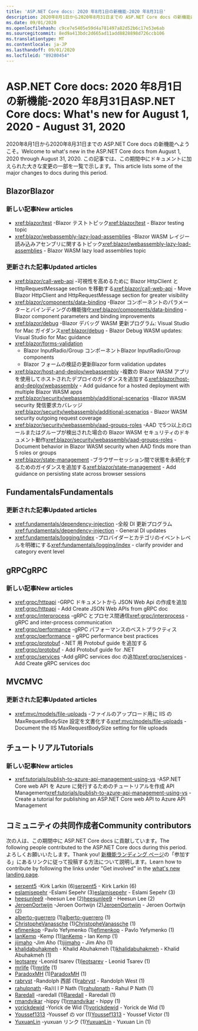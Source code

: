 ```yaml
---
title: 'ASP.NET Core docs: 2020 年8月1日の新機能-2020 年8月31日'
description: 2020年8月1日から2020年8月31日までの ASP.NET Core docs の新機能について説明します。
ms.date: 09/01/2020
ms.openlocfilehash: c9ce7e5405e59d4a781497a82d52b6c17e53e6ab
ms.sourcegitcommit: 8ed9a413bdc2d665ad11add8828898d726ccb106
ms.translationtype: MT
ms.contentlocale: ja-JP
ms.lasthandoff: 09/01/2020
ms.locfileid: "89280454"
---
```

# <a name="aspnet-core-docs-whats-new-for-august-1-2020---august-31-2020"></a><span data-ttu-id="3ad75-103">ASP.NET Core docs: 2020 年8月1日の新機能-2020 年8月31日</span><span class="sxs-lookup"><span data-stu-id="3ad75-103">ASP.NET Core docs: What's new for August 1, 2020 - August 31, 2020</span></span>

<span data-ttu-id="3ad75-104">2020年8月1日から2020年8月31日までの ASP.NET Core docs の新機能へようこそ。</span><span class="sxs-lookup"><span data-stu-id="3ad75-104">Welcome to what's new in the ASP.NET Core docs from August 1, 2020 through August 31, 2020.</span></span> <span data-ttu-id="3ad75-105">この記事では、この期間中にドキュメントに加えられた大きな変更の一部を一覧で示します。</span><span class="sxs-lookup"><span data-stu-id="3ad75-105">This article lists some of the major changes to docs during this period.</span></span>

## <a name="blazor"></a><span data-ttu-id="3ad75-106">Blazor</span><span class="sxs-lookup"><span data-stu-id="3ad75-106">Blazor</span></span>

### <a name="new-articles"></a><span data-ttu-id="3ad75-107">新しい記事</span><span class="sxs-lookup"><span data-stu-id="3ad75-107">New articles</span></span>

- <span data-ttu-id="3ad75-108"><xref:blazor/test> -Blazor テストトピック</span><span class="sxs-lookup"><span data-stu-id="3ad75-108"><xref:blazor/test> - Blazor testing topic</span></span>
- <span data-ttu-id="3ad75-109"><xref:blazor/webassembly-lazy-load-assemblies> -Blazor WASM レイジー読み込みアセンブリに関するトピック</span><span class="sxs-lookup"><span data-stu-id="3ad75-109"><xref:blazor/webassembly-lazy-load-assemblies> - Blazor WASM lazy load assemblies topic</span></span>

### <a name="updated-articles"></a><span data-ttu-id="3ad75-110">更新された記事</span><span class="sxs-lookup"><span data-stu-id="3ad75-110">Updated articles</span></span>

- <span data-ttu-id="3ad75-111"><xref:blazor/call-web-api> -可視性を高めるために Blazor HttpClient と HttpRequestMessage section を移動する</span><span class="sxs-lookup"><span data-stu-id="3ad75-111"><xref:blazor/call-web-api> - Move Blazor HttpClient and HttpRequestMessage section for greater visibility</span></span>
- <span data-ttu-id="3ad75-112"><xref:blazor/components/data-binding> -Blazor コンポーネントのパラメーターとバインディングの機能強化</span><span class="sxs-lookup"><span data-stu-id="3ad75-112"><xref:blazor/components/data-binding> - Blazor component parameters and binding improvements</span></span>
- <span data-ttu-id="3ad75-113"><xref:blazor/debug> -Blazor デバッグ WASM 更新プログラム: Visual Studio for Mac ガイダンス</span><span class="sxs-lookup"><span data-stu-id="3ad75-113"><xref:blazor/debug> - Blazor Debug WASM updates: Visual Studio for Mac guidance</span></span>
- <xref:blazor/forms-validation>
  - <span data-ttu-id="3ad75-114">Blazor InputRadio/Group コンポーネント</span><span class="sxs-lookup"><span data-stu-id="3ad75-114">Blazor InputRadio/Group components</span></span>
  - <span data-ttu-id="3ad75-115">Blazor フォームの検証の更新</span><span class="sxs-lookup"><span data-stu-id="3ad75-115">Blazor form validation updates</span></span>
- <span data-ttu-id="3ad75-116"><xref:blazor/host-and-deploy/webassembly> -複数の Blazor WASM アプリを使用してホストされたデプロイのガイダンスを追加する</span><span class="sxs-lookup"><span data-stu-id="3ad75-116"><xref:blazor/host-and-deploy/webassembly> - Add guidance for a hosted deployment with multiple Blazor WASM apps</span></span>
- <span data-ttu-id="3ad75-117"><xref:blazor/security/webassembly/additional-scenarios> -Blazor WASM security 発信要求カバレッジ</span><span class="sxs-lookup"><span data-stu-id="3ad75-117"><xref:blazor/security/webassembly/additional-scenarios> - Blazor WASM security outgoing request coverage</span></span>
- <span data-ttu-id="3ad75-118"><xref:blazor/security/webassembly/aad-groups-roles> -AAD で5つ以上のロールまたはグループが検出された場合の Blazor WASM セキュリティのドキュメント動作</span><span class="sxs-lookup"><span data-stu-id="3ad75-118"><xref:blazor/security/webassembly/aad-groups-roles> - Document behavior in Blazor WASM security when AAD finds more than 5 roles or groups</span></span>
- <span data-ttu-id="3ad75-119"><xref:blazor/state-management> -ブラウザーセッション間で状態を永続化するためのガイダンスを追加する</span><span class="sxs-lookup"><span data-stu-id="3ad75-119"><xref:blazor/state-management> - Add guidance on persisting state across browser sessions</span></span>

## <a name="fundamentals"></a><span data-ttu-id="3ad75-120">Fundamentals</span><span class="sxs-lookup"><span data-stu-id="3ad75-120">Fundamentals</span></span>

### <a name="updated-articles"></a><span data-ttu-id="3ad75-121">更新された記事</span><span class="sxs-lookup"><span data-stu-id="3ad75-121">Updated articles</span></span>

- <span data-ttu-id="3ad75-122"><xref:fundamentals/dependency-injection> -全般 DI 更新プログラム</span><span class="sxs-lookup"><span data-stu-id="3ad75-122"><xref:fundamentals/dependency-injection> - General DI updates</span></span>
- <span data-ttu-id="3ad75-123"><xref:fundamentals/logging/index> -プロバイダーとカテゴリのイベントレベルを明確にする</span><span class="sxs-lookup"><span data-stu-id="3ad75-123"><xref:fundamentals/logging/index> - clarify provider and category event level</span></span>

## <a name="grpc"></a><span data-ttu-id="3ad75-124">gRPC</span><span class="sxs-lookup"><span data-stu-id="3ad75-124">gRPC</span></span>

### <a name="new-articles"></a><span data-ttu-id="3ad75-125">新しい記事</span><span class="sxs-lookup"><span data-stu-id="3ad75-125">New articles</span></span>

- <span data-ttu-id="3ad75-126"><xref:grpc/httpapi> -GRPC ドキュメントから JSON Web Api の作成を追加</span><span class="sxs-lookup"><span data-stu-id="3ad75-126"><xref:grpc/httpapi> - Add Create JSON Web APIs from gRPC doc</span></span>
- <span data-ttu-id="3ad75-127"><xref:grpc/interprocess> -gRPC とプロセス間通信</span><span class="sxs-lookup"><span data-stu-id="3ad75-127"><xref:grpc/interprocess> - gRPC and inter-process communication</span></span>
- <span data-ttu-id="3ad75-128"><xref:grpc/performance> -gRPC パフォーマンスのベストプラクティス</span><span class="sxs-lookup"><span data-stu-id="3ad75-128"><xref:grpc/performance> - gRPC performance best practices</span></span>
- <span data-ttu-id="3ad75-129"><xref:grpc/protobuf> -.NET 用 Protobuf guide を追加する</span><span class="sxs-lookup"><span data-stu-id="3ad75-129"><xref:grpc/protobuf> - Add Protobuf guide for .NET</span></span>
- <span data-ttu-id="3ad75-130"><xref:grpc/services> -Add gRPC services doc の追加</span><span class="sxs-lookup"><span data-stu-id="3ad75-130"><xref:grpc/services> - Add Create gRPC services doc</span></span>

## <a name="mvc"></a><span data-ttu-id="3ad75-131">MVC</span><span class="sxs-lookup"><span data-stu-id="3ad75-131">MVC</span></span>

### <a name="updated-articles"></a><span data-ttu-id="3ad75-132">更新された記事</span><span class="sxs-lookup"><span data-stu-id="3ad75-132">Updated articles</span></span>

- <span data-ttu-id="3ad75-133"><xref:mvc/models/file-uploads> -ファイルのアップロード用に IIS の MaxRequestBodySize 設定を文書化する</span><span class="sxs-lookup"><span data-stu-id="3ad75-133"><xref:mvc/models/file-uploads> - Document the IIS MaxRequestBodySize setting for file uploads</span></span>

## <a name="tutorials"></a><span data-ttu-id="3ad75-134">チュートリアル</span><span class="sxs-lookup"><span data-stu-id="3ad75-134">Tutorials</span></span>

### <a name="new-articles"></a><span data-ttu-id="3ad75-135">新しい記事</span><span class="sxs-lookup"><span data-stu-id="3ad75-135">New articles</span></span>

- <span data-ttu-id="3ad75-136"><xref:tutorials/publish-to-azure-api-management-using-vs> -ASP.NET Core web API を Azure に発行するためのチュートリアルを作成 API Management</span><span class="sxs-lookup"><span data-stu-id="3ad75-136"><xref:tutorials/publish-to-azure-api-management-using-vs> - Create a tutorial for publishing an ASP.NET Core web API to Azure API Management</span></span>

## <a name="community-contributors"></a><span data-ttu-id="3ad75-137">コミュニティの共同作成者</span><span class="sxs-lookup"><span data-stu-id="3ad75-137">Community contributors</span></span>

<span data-ttu-id="3ad75-138">次の人は、この期間中に ASP.NET Core docs に貢献しています。</span><span class="sxs-lookup"><span data-stu-id="3ad75-138">The following people contributed to the ASP.NET Core docs during this period.</span></span> <span data-ttu-id="3ad75-139">よろしくお願いいたします。</span><span class="sxs-lookup"><span data-stu-id="3ad75-139">Thank you!</span></span> <span data-ttu-id="3ad75-140">[新機能ランディング ページ](index.yml)の「参加する」にあるリンクに従って投稿する方法について説明します。</span><span class="sxs-lookup"><span data-stu-id="3ad75-140">Learn how to contribute by following the links under "Get involved" in the [what's new landing page](index.yml).</span></span>

- <span data-ttu-id="3ad75-141">[serpent5](https://github.com/serpent5) -Kirk Larkin (6)</span><span class="sxs-lookup"><span data-stu-id="3ad75-141">[serpent5](https://github.com/serpent5) - Kirk Larkin (6)</span></span>
- <span data-ttu-id="3ad75-142">[eslamisepehr](https://github.com/eslamisepehr) -Eslami Sepehr (3)</span><span class="sxs-lookup"><span data-stu-id="3ad75-142">[eslamisepehr](https://github.com/eslamisepehr) - Eslami Sepehr (3)</span></span>
- <span data-ttu-id="3ad75-143">[heesunlee9](https://github.com/heesunlee9) -heesun Lee (2)</span><span class="sxs-lookup"><span data-stu-id="3ad75-143">[heesunlee9](https://github.com/heesunlee9) - Heesun Lee (2)</span></span>
- <span data-ttu-id="3ad75-144">[JeroenOortwijn](https://github.com/JeroenOortwijn) -Jeroen Oortwijn (2)</span><span class="sxs-lookup"><span data-stu-id="3ad75-144">[JeroenOortwijn](https://github.com/JeroenOortwijn) - Jeroen Oortwijn (2)</span></span>
- <span data-ttu-id="3ad75-145">[alberto-guerrero](https://github.com/alberto-guerrero) (1)</span><span class="sxs-lookup"><span data-stu-id="3ad75-145">[alberto-guerrero](https://github.com/alberto-guerrero) (1)</span></span>
- <span data-ttu-id="3ad75-146">[ChristopheVanassche](https://github.com/ChristopheVanassche) (1)</span><span class="sxs-lookup"><span data-stu-id="3ad75-146">[ChristopheVanassche](https://github.com/ChristopheVanassche) (1)</span></span>
- <span data-ttu-id="3ad75-147">[efimenkop](https://github.com/efimenkop) -Pavlo Yefymenko (1)</span><span class="sxs-lookup"><span data-stu-id="3ad75-147">[efimenkop](https://github.com/efimenkop) - Pavlo Yefymenko (1)</span></span>
- <span data-ttu-id="3ad75-148">[IanKemp](https://github.com/IanKemp) -Kemp (1)</span><span class="sxs-lookup"><span data-stu-id="3ad75-148">[IanKemp](https://github.com/IanKemp) - Ian Kemp (1)</span></span>
- <span data-ttu-id="3ad75-149">[jiimaho](https://github.com/jiimaho) -Jim Aho (1)</span><span class="sxs-lookup"><span data-stu-id="3ad75-149">[jiimaho](https://github.com/jiimaho) - Jim Aho (1)</span></span>
- <span data-ttu-id="3ad75-150">[khalidabuhakmeh](https://github.com/khalidabuhakmeh) - Khalid Abuhakmeh (1)</span><span class="sxs-lookup"><span data-stu-id="3ad75-150">[khalidabuhakmeh](https://github.com/khalidabuhakmeh) - Khalid Abuhakmeh (1)</span></span>
- <span data-ttu-id="3ad75-151">[leotsarev](https://github.com/leotsarev) -Leonid tsarev (1)</span><span class="sxs-lookup"><span data-stu-id="3ad75-151">[leotsarev](https://github.com/leotsarev) - Leonid Tsarev (1)</span></span>
- <span data-ttu-id="3ad75-152">[mrlife](https://github.com/mrlife) (1)</span><span class="sxs-lookup"><span data-stu-id="3ad75-152">[mrlife](https://github.com/mrlife) (1)</span></span>
- <span data-ttu-id="3ad75-153">[ParadoxMH](https://github.com/ParadoxMH) (1)</span><span class="sxs-lookup"><span data-stu-id="3ad75-153">[ParadoxMH](https://github.com/ParadoxMH) (1)</span></span>
- <span data-ttu-id="3ad75-154">[rabryst](https://github.com/rabryst) -Randolph 西部 (1)</span><span class="sxs-lookup"><span data-stu-id="3ad75-154">[rabryst](https://github.com/rabryst) - Randolph West (1)</span></span>
- <span data-ttu-id="3ad75-155">[rahulpnath](https://github.com/rahulpnath) -Ra川 l P Nath (1)</span><span class="sxs-lookup"><span data-stu-id="3ad75-155">[rahulpnath](https://github.com/rahulpnath) - Rahul P Nath (1)</span></span>
- <span data-ttu-id="3ad75-156">[Raredall](https://github.com/Raredall) -raredall (1)</span><span class="sxs-lookup"><span data-stu-id="3ad75-156">[Raredall](https://github.com/Raredall) - Raredall (1)</span></span>
- <span data-ttu-id="3ad75-157">[rmandvikar](https://github.com/rmandvikar) -hippy (1)</span><span class="sxs-lookup"><span data-stu-id="3ad75-157">[rmandvikar](https://github.com/rmandvikar) - hippy (1)</span></span>
- <span data-ttu-id="3ad75-158">[yorickdewid](https://github.com/yorickdewid) -Yorick de Wid (1)</span><span class="sxs-lookup"><span data-stu-id="3ad75-158">[yorickdewid](https://github.com/yorickdewid) - Yorick de Wid (1)</span></span>
- <span data-ttu-id="3ad75-159">[Youssef1313](https://github.com/Youssef1313) -Youssef の vor (1)</span><span class="sxs-lookup"><span data-stu-id="3ad75-159">[Youssef1313](https://github.com/Youssef1313) - Youssef Victor (1)</span></span>
- <span data-ttu-id="3ad75-160">[YuxuanLin](https://github.com/YuxuanLin) -yuxuan リンク (1)</span><span class="sxs-lookup"><span data-stu-id="3ad75-160">[YuxuanLin](https://github.com/YuxuanLin) - Yuxuan Lin (1)</span></span>
